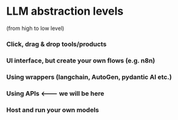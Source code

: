 # LLM abstraction levels

(from high to low level)

### Click, drag & drop tools/products

### UI interface, but create your own flows (e.g. n8n)

### Using wrappers (langchain, AutoGen, pydantic AI etc.)

### Using APIs <--- we will be here

### Host and run your own models